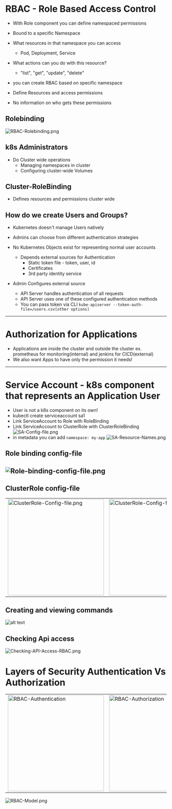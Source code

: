# RBAC - Role Based Access Control

- With Role component you can define namespaced permissions

- Bound to a specific Namespace


- What resources in that namespace you can access
    - Pod, Deployment, Service

- What actions can you do with this resource?
    - "list", "get", "update", "delete"

- you can create RBAC based on specific namespace

- Define Resources and access permissions
- No information on who gets these permissions


## Rolebinding 
![RBAC-Rolebinding.png](/assets/RBAC-Rolebinding.png)

## k8s Administrators
- Do Cluster wide operations
    - Managing namespaces in cluster
    - Configuring cluster-wide Volumes

## Cluster-RoleBinding
- Defines resources and permissions cluster wide

## How do we create Users and Groups?

- Kubernetes doesn't manage Users natively

- Admins can choose from different authentication strategies

- No Kubernetes Objects exist for representing normal user accounts

    - Depends external sources for Authentication
        - Static token file - token, user, id
        - Certificates
        - 3rd party identity service
- Admin Configures external source
    - API Server handles authentication of all requests
    - API Server uses one of these configured authentication methods
    - You can pass token via CLI `kube-apiserver --token-auth-file=/users.csv[other options]`

---

# Authorization for Applications

- Applications are inside the cluster and outside the cluster ex. prometheus for monitoring(internal) and jenkins for CICD(external) 
- We also want Apps to have only the permission it needs!

--- 
# Service Account - k8s component that represents an Application User
- User is not a k8s component on its own!
- kubectl create serviceaccount sa1
- Link ServiceAccount to Role with RoleBinding
- Link ServiceAccount to ClusterRole with ClusterRoleBinding
![SA-Config-file.png](/assets/SA-Config-file.png)
- in metadata you can add `namespace: my-app`
![SA-Resource-Names.png](/assets/SA-Resource-Names.png)
## Role binding config-file
![Role-binding-config-file.png](/assets/Role-binding-config-file.png)
---
## ClusterRole config-file
<table>
<tr>
<td><img src="../assets/ClusterRole-Config-file.png" alt="ClusterRole-Config-file.png" width="300"></td>
<td><img src="../assets/ClusterRole-Config-file-2.png" alt="ClusterRole-Config-file-2" width="300"></td>  
</tr>
</table>

## Creating and viewing commands
![alt text](/assets/RBAC-CR.png)
## Checking Api access
![Checking-API-Access-RBAC.png](/assets/Checking-API-Access-RBAC.png)
# Layers of Security Authentication Vs Authorization
<table>
<tr>
<td><img src="../assets/RBAC-Authentication.png" alt="RBAC-Authentication" width="300"></td>
<td><img src="../assets/RBAC-Authorization.png" alt="RBAC-Authorization" width="300"></td>  
</tr>
</table>


![RBAC-Model.png](/assets/RBAC-Model.png)